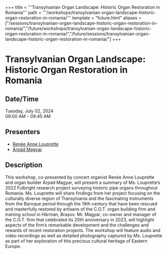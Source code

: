+++
title = '''Transylvanian Organ Landscape: Historic Organ Restoration in Romania'''
path = '''/workshops/transylvanian-organ-landscape-historic-organ-restoration-in-romania/'''
template = "future.html"
aliases = ["/sessions/transylvanian-organ-landscape-historic-organ-restoration-in-romania/","/future/workshops/transylvanian-organ-landscape-historic-organ-restoration-in-romania/","/future/sessions/transylvanian-organ-landscape-historic-organ-restoration-in-romania/"]
+++

<h1>Transylvanian Organ Landscape: Historic Organ Restoration in Romania</h1>

<h2>Date/Time</h2>
<p>Tuesday, July 02, 2024<br>
09:00 AM – 09:45 AM</p>
<h2>Presenters</h2>
<ul>
<li><a href="/presenters/renée-anne-louprette/">Renée Anne Louprette</a></li>
<li><a href="/presenters/árpád-magyar/">Árpád Magyar</a></li>
</ul>
<h2>Description</h2>

This workshop, co-presented by concert organist Renée Anne Louprette and organ builder Árpád Magyar, will present a summary of Ms. Louprette’s 2022 Fulbright research project surveying historic pipe organs throughout Romania. Ms. Louprette will share findings from her project focusing on the culturally diverse region of Transylvania and the fascinating instruments from the Baroque period through the 19th century that have been rescued and masterfully restored by artisans of the C.O.T. organ building firm and training school in Hărman, Brașov. Mr. Magyar, co-owner and manager of the C.O.T. firm that celebrated its 20th anniversary in 2023, will highlight aspects of the firm’s remarkable development and the challenges and rewards of recent restoration projects. The workshop will feature audio and video recordings as well as detailed photography captured by Ms. Louprette as part of her exploration of this precious cultural heritage of Eastern Europe.


